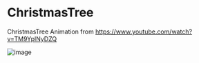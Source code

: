 # ChristmasTree

ChristmasTree Animation from https://www.youtube.com/watch?v=TM9YplNyDZQ

![image](https://user-images.githubusercontent.com/65572536/151610293-bd5b7ec2-363d-4449-982c-09b715b4a9a3.png)

